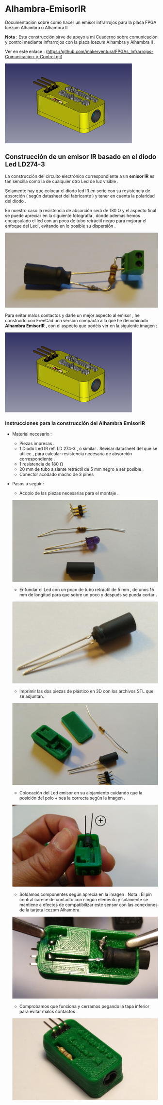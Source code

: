 # Alhambra-EmisorIR

Documentación sobre como hacer un emisor infrarrojos para la placa FPGA Icezum Alhambra o Alhambra II

**Nota** :  Esta construcción sirve de apoyo a mi Cuaderno sobre comunicación y control mediante infrarrojos con la placa Icezum Alhambra y Alhambra II . 

Ver en este enlace : (https://github.com/makerventura/FPGAs_Infrarrojos-Comunicacion-y-Control.git)



![](https://raw.githubusercontent.com/makerventura/Mundo_FPGA_libre/master/Imagenes/Alhambra_emisorIR.bmp)



## Construcción de un emisor IR basado en el diodo Led LD274-3

La construcción del circuito electrónico correspondiente a un **emisor IR** es tan sencilla como la de cualquier otro Led de luz visible . 

Solamente hay que colocar el diodo led IR en serie con su resistencia de absorción ( según datasheet del fabricante ) y tener en cuenta la polaridad del diodo .

En nuestro caso la resistencia de absorción será de 180 Ω y el aspecto final se puede apreciar en la siguiente fotografía , donde además hemos encapsulado el led con un poco de tubo retráctil negro para mejorar el enfoque del Led , evitando en lo posible su dispersión .



![](https://raw.githubusercontent.com/makerventura/Mundo_FPGA_libre/master/Imagenes/circuito_emisor.jpg)



Para evitar malos contactos y darle un mejor aspecto al emisor , he construido con FreeCad una versión compacta a la que he denominado **Alhambra EmisorIR** , con el aspecto que  podéis ver en la siguiente imagen :

![](https://raw.githubusercontent.com/makerventura/Mundo_FPGA_libre/master/Imagenes/Alhambra_emisorIR.bmp)





### Instrucciones para la construcción del Alhambra EmisorIR

- Material necesario :

  - Piezas impresas .
  - 1 Diodo Led IR ref. LD 274-3 , o similar . Revisar datasheet del que se utilice , para calcular resistencia necesaria de absorción correspondiente .
  - 1 resistencia de 180 Ω
  - 20 mm de tubo aislante retráctil de 5 mm negro a ser posible .
  - Conector acodado macho de 3 pines

- Pasos a seguir :

  - Acopio de las piezas necesarias para el montaje .

  ![](https://raw.githubusercontent.com/makerventura/Mundo_FPGA_libre/master/Imagenes/IMG_20190419_183538.jpg)

  

  - Enfundar el Led con un poco de tubo retráctil de 5 mm , de unos 15 mm de longitud para que sobre un poco y después se pueda cortar .

  ![IMG_20190419_184033](https://raw.githubusercontent.com/makerventura/Mundo_FPGA_libre/master/Imagenes/IMG_20190419_184033.jpg)

  

  - Imprimir las dos piezas de plástico en 3D con los archivos STL que se adjuntan.

  ![IMG_20190419_191715](https://raw.githubusercontent.com/makerventura/Mundo_FPGA_libre/master/Imagenes/IMG_20190419_191715.jpg)

  

  - Colocación del Led emisor en su alojamiento cuidando que la posición del polo + sea la correcta según la imagen .

  ![IMG_20190419_191936](https://raw.githubusercontent.com/makerventura/Mundo_FPGA_libre/master/Imagenes/IMG_20190419_191936.jpg)

  

  - Soldamos componentes según aprecia en la imagen . Nota : El pin central carece de contacto con ningún elemento y solamente se mantiene a efectos de compatibilizar este sensor con las conexiones de la tarjeta Icezum Alhambra.

  ![IMG_20190419_193110](https://raw.githubusercontent.com/makerventura/Mundo_FPGA_libre/master/Imagenes/IMG_20190419_193110.jpg)

  

  - Comprobamos que funciona y cerramos pegando la tapa inferior para evitar malos contactos .

  ![IMG_20190419_193708](https://raw.githubusercontent.com/makerventura/Mundo_FPGA_libre/master/Imagenes/IMG_20190419_193708.jpg)